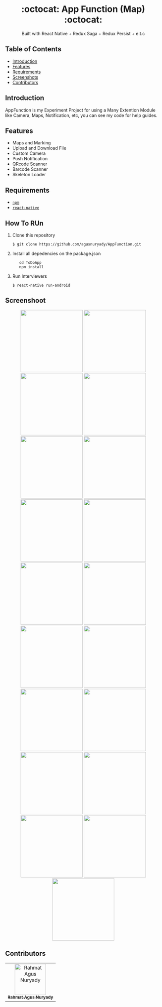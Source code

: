 <h1 align="center">:octocat: App Function (Map) :octocat:</h1>

  <p align="center">
  Built with React Native + Redux Saga + Redux Persist + e.t.c
   </p>

## Table of Contents

- [Introduction](#introduction)
- [Features](#features)
- [Requirements](#requirements)
- [Screenshots](#screenshots)
- [Contributors](#contributors)

## Introduction
AppFunction is my Experiment Project for using a Many Extention Module like Camera, Maps, Notification, etc, you can see my code for help guides.

## Features
* Maps and Marking
* Upload and Download File
* Custom Camera
* Push Notification
* QRcode Scanner
* Barcode Scanner
* Skeleton Loader

## Requirements
* [`npm`](https://www.npmjs.com/get-npm)
* [`react-native`](https://facebook.github.io/react-native/)


## How To RUn

1. Clone this repository
   ```
   $ git clone https://github.com/agusnuryady/AppFunction.git
   ```
2. Install all depedencies on the package.json
   ```
      cd ToDoApp
      npm install
   ```
3. Run Interviewers
   ```
   $ react-native run-android
   ```

## Screenshoot
<div align="center">
    <img width="200" src="https://github.com/agusnuryady/AppFunction/blob/master/src/component/img/1.png">
    <img width="200" src="https://github.com/agusnuryady/AppFunction/blob/master/src/component/img/2.png">
    <img width="200" src="https://github.com/agusnuryady/AppFunction/blob/master/src/component/img/3.png">
    <img width="200" src="https://github.com/agusnuryady/AppFunction/blob/master/src/component/img/4.png">
    <img width="200" src="https://github.com/agusnuryady/AppFunction/blob/master/src/component/img/5.png">
    <img width="200" src="https://github.com/agusnuryady/AppFunction/blob/master/src/component/img/6.png">
    <img width="200" src="https://github.com/agusnuryady/AppFunction/blob/master/src/component/img/7.png">
    <img width="200" src="https://github.com/agusnuryady/AppFunction/blob/master/src/component/img/8.png">
    <img width="200" src="https://github.com/agusnuryady/AppFunction/blob/master/src/component/img/9.png">
    <img width="200" src="https://github.com/agusnuryady/AppFunction/blob/master/src/component/img/10.png">
    <img width="200" src="https://github.com/agusnuryady/AppFunction/blob/master/src/component/img/11.png">
    <img width="200" src="https://github.com/agusnuryady/AppFunction/blob/master/src/component/img/12.png">
    <img width="200" src="https://github.com/agusnuryady/AppFunction/blob/master/src/component/img/13.png">
    <img width="200" src="https://github.com/agusnuryady/AppFunction/blob/master/src/component/img/14.png">
    <img width="200" src="https://github.com/agusnuryady/AppFunction/blob/master/src/component/img/15.png">
    <img width="200" src="https://github.com/agusnuryady/AppFunction/blob/master/src/component/img/16.png">
    <img width="200" src="https://github.com/agusnuryady/AppFunction/blob/master/src/component/img/17.png">
    <img width="200" src="https://github.com/agusnuryady/AppFunction/blob/master/src/component/img/18.png">
    <img width="200" src="https://github.com/agusnuryady/AppFunction/blob/master/src/component/img/19.png">
</div>

## Contributors
<center>
  <table>
    <tr>
      <td align="center">
        <a href="https://github.com/agusnuryady">
          <img width="100" src="https://github.com/agusnuryady/AppFunction/blob/master/src/component/img/profile.jpg" alt="Rahmat Agus Nuryady"><br/>
          <sub><b>Rahmat Agus Nuryady</b></sub>
        </a>
      </td>
    </tr>
  </table>
</center>
